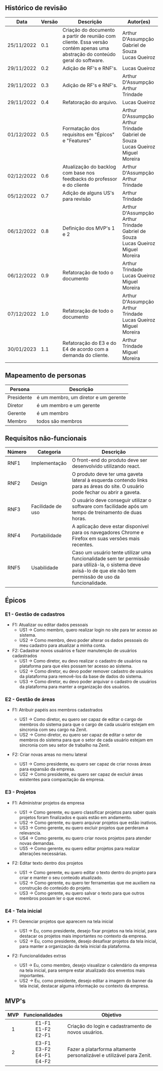 ## Histórico de revisão

| Data       | Versão | Descrição | Autor(es) |
| ---------- | ------ | --------- | --------  |
| 25/11/2022 | 0.1 | Criação do documento a partir de reunião com cliente. Essa versão contém apenas uma abstração do conteúdo geral do software. | Arthur D'Assumpção<br>Gabriel de Souza<br>Lucas Queiroz|
| 29/11/2022 | 0.2 | Adição de RF's e RNF's. | Lucas Queiroz |
| 29/11/2022 | 0.3 | Adição de RF's e RNF's. | Arthur D'Assumpção<br>Arthur Trindade |
| 29/11/2022 | 0.4 | Refatoração do arquivo. | Lucas Queiroz |
| 01/12/2022 | 0.5 | Formatação dos requisitos em "Épicos" e "Features" | Arthur D'Assumpção<br>Arthur Trindade<br>Gabriel de Souza<br>Lucas Queiroz<br>Miguel Moreira |
| 02/12/2022 | 0.6 | Atualização do backlog com base nos feedbacks do professor e do cliente | Arthur D'Assumpção<br>Arthur Trindade |
| 05/12/2022 | 0.7 | Adição de alguns US's para revisão | Arthur Trindade |
| 06/12/2022 | 0.8 | Definição dos MVP's 1 e 2 | Arthur D'Assumpção<br>Arthur Trindade<br>Gabriel de Souza<br>Lucas Queiroz<br>Miguel Moreira |
| 06/12/2022 | 0.9 | Refatoração de todo o documento | Arthur Trindade<br>Lucas Queiroz<br>Miguel Moreira |
| 07/12/2022 | 1.0 | Refatoração de todo o documento | Arthur D'Assumpção<br>Arthur Trindade<br>Lucas Queiroz<br>Miguel Moreira |
| 30/01/2023 | 1.1 | Refatoração do E3 e do E4 de acordo com a demanda do cliente. | Arthur Trindade<br>Miguel Moreira |


## Mapeamento de personas

| Persona      | Descrição |
| ---------- | ------ |
| Presidente | é um membro, um diretor e um gerente|
| Diretor | é um membro e um gerente|
| Gerente | é um membro |
| Membro | todos são membros |

## Requisitos não-funcionais

| Número | Categoria         | Descrição                                                    |
| ------ | ----------------- | ------------------------------------------------------------ |
| RNF1   | Implementação     | O front-end do produto deve ser desenvolvido utilizando react. |
| RNF2   | Design            | O produto deve ter uma gaveta lateral à esquerda contendo links para as áreas do site. O usuário pode fechar ou abrir a gaveta. |
| RNF3   | Facilidade de uso | O usuário deve conseguir utilizar o software com facilidade após um tempo de treinamento de duas horas. |
| RNF4   | Portabilidade     | A aplicação deve estar disponível para os navegadores Chrome e Firefox em suas versões mais recentes. |
| RNF5   | Usabilidade       | Caso um usuário tente utilizar uma funcionalidade sem ter permissão para utilizá-la, o sistema deve avisá-lo de que ele não tem permissão de uso da funcionalidade. |

## Épicos

### E1 - Gestão de cadastros
- F1: Atualizar ou editar dados pessoais
    - US1 -> Como membro, quero realizar login no site para ter acesso ao sistema.
    - US2 -> Como membro, devo poder alterar os dados pessoais do meu cadastro para atualizar a minha conta.
- F2: Cadastrar novos usuários e fazer manutenção de usuários cadastrados
    - US1 -> Como diretor, eu devo realizar o cadastro de usuários na plataforma para que eles possam ter acesso ao sistema.
    - US2 -> Como diretor, eu devo poder remover cadastro de usuários da plataforma para removê-los da base de dados do sistema.
    - US3 -> Como diretor, eu devo poder arquivar o cadastro de usuários da plataforma para manter a organização dos usuários.

### E2 - Gestão de áreas 

- F1: Atribuir papéis aos membros cadastrados
    - US1 -> Como diretor, eu quero ser capaz de editar o cargo de membros do sistema para que o cargo de cada usuário estejam em sincronia com seu cargo na Zenit.
    - US2 -> Como diretor, eu quero ser capaz de editar o setor de membros do sistema para que o setor de cada usuário estejam em sincronia com seu setor de trabalho na Zenit.
    
- F2: Criar novas areas no menu lateral
    - US1 -> Como presidente, eu quero ser capaz de criar novas áreas para expansão da empresa.
    - US2 -> Como presidente, eu quero ser capaz de excluir áreas existentes para compactação da empresa.

### E3 - Projetos

- F1: Administrar projetos da empresa
    - US1 -> Como gerente, eu quero classificar projetos para saber quais projetos foram finalizados e quais estão em andamento.
    - US2 -> Como gerente, eu quero arquivar projetos que estão inativos.
    - US3 -> Como gerente, eu quero excluir projetos que perderam a relevancia.
    - US4 -> Como gerente, eu quero criar novos projetos para atender novas demandas.
    - US5 -> Como gerente, eu quero editar projetos para realizar alterações necessárias.

- F2: Editar texto dentro dos projetos
    - US1 -> Como gerente, eu quero editar o texto dentro do projeto para criar e manter o seu conteúdo atualizado. 
    - US2 -> Como gerente, eu quero ter ferramentas que me auxiliem na construção do conteúdo do projeto.
    - US3 -> Como gerente, eu quero salvar o texto para que outros membros possam ler o que escrevi.

### E4 - Tela inicial

- F1: Gerenciar projetos que aparecem na tela inicial
    - US1 -> Eu, como presidente, desejo fixar projetos na tela inicial, para destacar os projetos mais importantes no contexto da empresa.
    - US2 -> Eu, como presidente, desejo desafixar projetos da tela inicial, para manter a organização da tela inicial da plataforma. 
    
- F2: Funcionalidades extras
    - US1 -> Eu, como membro, desejo visualizar o calendário da empresa na tela inicial, para sempre estar atualizado dos enventos mais importantes.
    - US2 -> Eu, como presidente, desejo editar a imagem do banner da tela incial, destacar alguma informação ou contexto da empresa.

## MVP's

| MVP | Funcionalidades | Objetivo |
| :---: | :--------------------------: | -------- |
| 1 | E1-F1<br>E1-F2<br>E2-F1 | Criação do login e cadastramento de novos usuários. |
| 2 | E3-F1<br>E3-F2<br>E4-F1<br>E4-F2  | Fazer a platarforma altamente personalizável e utilizável para Zenit. |
